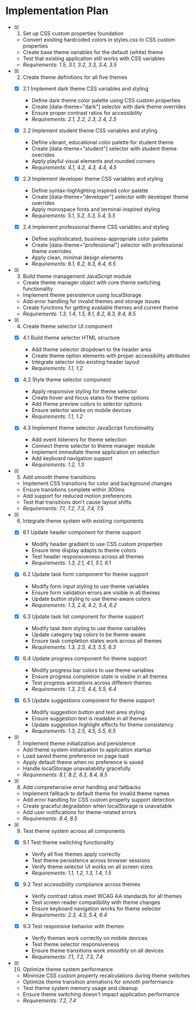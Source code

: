 # Implementation Plan

- [x] 1. Set up CSS custom properties foundation

  - Convert existing hardcoded colors in styles.css to CSS custom properties
  - Create base theme variables for the default (white) theme
  - Test that existing application still works with CSS variables
  - _Requirements: 1.5, 3.1, 3.2, 3.3, 3.4, 3.5_

- [x] 2. Create theme definitions for all five themes

  - [x] 2.1 Implement dark theme CSS variables and styling

    - Define dark theme color palette using CSS custom properties
    - Create [data-theme="dark"] selector with dark theme overrides
    - Ensure proper contrast ratios for accessibility
    - _Requirements: 2.1, 2.2, 2.3, 2.4, 2.5_

  - [x] 2.2 Implement student theme CSS variables and styling

    - Define vibrant, educational color palette for student theme
    - Create [data-theme="student"] selector with student theme overrides
    - Apply playful visual elements and rounded corners
    - _Requirements: 4.1, 4.2, 4.3, 4.4, 4.5_

  - [x] 2.3 Implement developer theme CSS variables and styling

    - Define syntax-highlighting inspired color palette
    - Create [data-theme="developer"] selector with developer theme overrides
    - Apply monospace fonts and terminal-inspired styling
    - _Requirements: 5.1, 5.2, 5.3, 5.4, 5.5_

  - [x] 2.4 Implement professional theme CSS variables and styling

    - Define sophisticated, business-appropriate color palette
    - Create [data-theme="professional"] selector with professional theme overrides
    - Apply clean, minimal design elements
    - _Requirements: 6.1, 6.2, 6.3, 6.4, 6.5_

- [x] 3. Build theme management JavaScript module

  - Create theme manager object with core theme switching functionality
  - Implement theme persistence using localStorage
  - Add error handling for invalid themes and storage issues
  - Create functions for getting available themes and current theme
  - _Requirements: 1.3, 1.4, 1.5, 8.1, 8.2, 8.3, 8.4, 8.5_

- [x] 4. Create theme selector UI component

  - [x] 4.1 Build theme selector HTML structure

    - Add theme selector dropdown to the header area
    - Create theme option elements with proper accessibility attributes
    - Integrate selector into existing header layout
    - _Requirements: 1.1, 1.2_

  - [x] 4.2 Style theme selector component

    - Apply responsive styling for theme selector
    - Create hover and focus states for theme options
    - Add theme preview colors to selector options
    - Ensure selector works on mobile devices
    - _Requirements: 1.1, 1.2_

  - [x] 4.3 Implement theme selector JavaScript functionality

    - Add event listeners for theme selection
    - Connect theme selector to theme manager module
    - Implement immediate theme application on selection
    - Add keyboard navigation support
    - _Requirements: 1.2, 1.3_

- [x] 5. Add smooth theme transitions

  - Implement CSS transitions for color and background changes
  - Ensure transitions complete within 300ms
  - Add support for reduced motion preferences
  - Test that transitions don't cause layout shifts
  - _Requirements: 7.1, 7.2, 7.3, 7.4, 7.5_

- [x] 6. Integrate theme system with existing components

  - [x] 6.1 Update header component for theme support

    - Modify header gradient to use CSS custom properties
    - Ensure time display adapts to theme colors
    - Test header responsiveness across all themes
    - _Requirements: 1.3, 2.1, 4.1, 5.1, 6.1_

  - [x] 6.2 Update task form component for theme support

    - Modify form input styling to use theme variables
    - Ensure form validation errors are visible in all themes
    - Update button styling to use theme-aware colors
    - _Requirements: 1.3, 2.4, 4.2, 5.4, 6.2_

  - [x] 6.3 Update task list component for theme support

    - Modify task item styling to use theme variables
    - Update category tag colors to be theme-aware
    - Ensure task completion states work across all themes
    - _Requirements: 1.3, 2.5, 4.3, 5.5, 6.3_

  - [x] 6.4 Update progress component for theme support

    - Modify progress bar colors to use theme variables
    - Ensure progress completion state is visible in all themes
    - Test progress animations across different themes
    - _Requirements: 1.3, 2.5, 4.4, 5.5, 6.4_

  - [x] 6.5 Update suggestions component for theme support

    - Modify suggestion button and text area styling
    - Ensure suggestion text is readable in all themes
    - Update suggestion highlight effects for theme consistency
    - _Requirements: 1.3, 2.5, 4.5, 5.5, 6.5_

- [x] 7. Implement theme initialization and persistence

  - Add theme system initialization to application startup
  - Load saved theme preference on page load
  - Apply default theme when no preference is saved
  - Handle localStorage unavailability gracefully
  - _Requirements: 8.1, 8.2, 8.3, 8.4, 8.5_

- [x] 8. Add comprehensive error handling and fallbacks

  - Implement fallback to default theme for invalid theme names
  - Add error handling for CSS custom property support detection
  - Create graceful degradation when localStorage is unavailable
  - Add user notifications for theme-related errors
  - _Requirements: 8.4, 8.5_

- [x] 9. Test theme system across all components

  - [x] 9.1 Test theme switching functionality

    - Verify all five themes apply correctly
    - Test theme persistence across browser sessions
    - Verify theme selector UI works on all screen sizes
    - _Requirements: 1.1, 1.2, 1.3, 1.4, 1.5_

  - [x] 9.2 Test accessibility compliance across themes

    - Verify contrast ratios meet WCAG AA standards for all themes
    - Test screen reader compatibility with theme changes
    - Ensure keyboard navigation works for theme selector
    - _Requirements: 2.3, 4.3, 5.4, 6.4_

  - [x] 9.3 Test responsive behavior with themes

    - Verify themes work correctly on mobile devices
    - Test theme selector responsiveness
    - Ensure theme transitions work smoothly on all devices
    - _Requirements: 7.1, 7.2, 7.3, 7.4_

- [x] 10. Optimize theme system performance

  - Minimize CSS custom property recalculations during theme switches
  - Optimize theme transition animations for smooth performance
  - Test theme system memory usage and cleanup
  - Ensure theme switching doesn't impact application performance
  - _Requirements: 7.2, 7.4_
